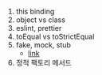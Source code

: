 1. this binding
2. object vs class
3. eslint, prettier
4. toEqual vs toStrictEqual
5. fake, mock, stub
   - [link](https://codinghack.tistory.com/92)
6. 정적 팩토리 메서드